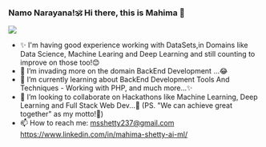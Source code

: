 ### Namo Narayana!🕉️ Hi there, this is Mahima  👋

![](https://komarev.com/ghpvc/?username=mahima-shetty-ai-ml&color=blueviolet&style=flat-square)

 
- ✨ I'm having good experience working with DataSets,in Domains like Data Science, Machine Learing and Deep Learning and still counting to improve on those too!😊
- 🔭 I’m invading more on the domain BackEnd Development ...😂
- 🌱 I’m currently learning about BackEnd Development Tools And Techniques - Working with PHP, and much more...✨
- 👯 I’m looking to collaborate on Hackathons like Machine Learning, Deep Learning and Full Stack Web Dev...🤝 (PS. "We can achieve great together" as my motto!🌟)
- 📫 How to reach me: msshetty237@gmail.com  https://www.linkedin.com/in/mahima-shetty-ai-ml/


